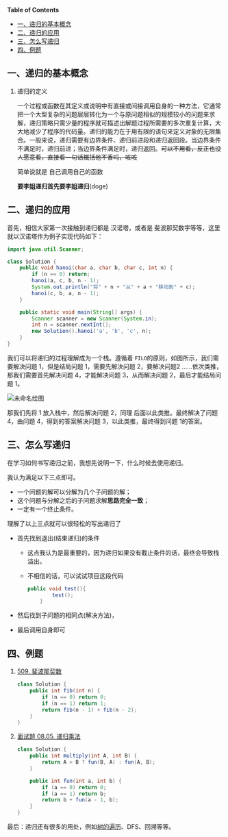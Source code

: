 **Table of Contents** 

- [一、递归的基本概念](#%E4%B8%80%E9%80%92%E5%BD%92%E7%9A%84%E5%9F%BA%E6%9C%AC%E6%A6%82%E5%BF%B5)
- [二、递归的应用](#%E4%BA%8C%E9%80%92%E5%BD%92%E7%9A%84%E5%BA%94%E7%94%A8)
- [三、怎么写递归](#%E4%B8%89%E6%80%8E%E4%B9%88%E5%86%99%E9%80%92%E5%BD%92)
- [四、例题](#%E5%9B%9B%E4%BE%8B%E9%A2%98)


## 一、递归的基本概念

1. 递归的定义

    一个过程或函数在其定义或说明中有直接或间接调用自身的一种方法，它通常把一个大型复杂的问题层层转化为一个与原问题相似的规模较小的问题来求解，递归策略只需少量的程序就可描述出解题过程所需要的多次重复计算，大大地减少了程序的代码量。递归的能力在于用有限的语句来定义对象的无限集合。一般来说，递归需要有边界条件、递归前进段和递归返回段。当边界条件不满足时，递归前进；当边界条件满足时，递归返回。~~可以不用看，反正也没人愿意看，直接看一句话概括他不香吗，咳咳~~

	

	简单说就是 自己调用自己的函数
	
	**要李姐递归首先要李姐递归**(doge)

## 二、递归的应用

首先，相信大家第一次接触到递归都是 汉诺塔，或者是 斐波那契数字等等，这里就以汉诺塔作为例子实现代码如下：

```java 
import java.util.Scanner;

class Solution {
    public void hanoi(char a, char b, char c, int n) {
        if (n == 0) return;
        hanoi(a, c, b, n - 1);
        System.out.println("将" + n + "从" + a + "移动到" + c);
        hanoi(c, b, a, n - 1);
    }

    public static void main(String[] args) {
        Scanner scanner = new Scanner(System.in);
        int n = scanner.nextInt();
        new Solution().hanoi('a', 'b', 'c', n);
    }
}
```

我们可以将递归的过程理解成为一个栈。遵循着 `FILO`的原则，如图所示，我们需要解决问题 1，但是结局问题 1，需要先解决问题 2，要解决问题2 ……依次类推，那我们需要首先解决问题 4，才能解决问题 3，从而解决问题 2，最后才能结局问题 1。

![未命名绘图](https://user-images.githubusercontent.com/73980097/165791390-0259feeb-eb1d-41c3-815a-88ef2e1ffbbc.png)


那我们先将 1 放入栈中，然后解决问题 2，同理 后面以此类推。最终解决了问题 4，由问题 4，得到的答案解决问题 3，以此类推，最终得到问题 1的答案。

## 三、怎么写递归

在学习如何书写递归之前，我想先说明一下，什么时候去使用递归。

我认为满足以下三点即可。

-   一个问题的解可以分解为几个子问题的解；
-   这个问题与分解之后的子问题求解**思路完全一致**；
-   一定有一个终止条件。

理解了以上三点就可以很轻松的写出递归了

-   首先找到退出(结束递归)的条件

    -   这点我认为是最重要的，因为递归如果没有截止条件的话，最终会导致栈溢出。

    -   不相信的话，可以试试项目这段代码

        ```java
        public void test(){
                test();
            }
        ```

-   然后找到子问题的相同点(解决方法)，
-   最后调用自身即可

## 四、例题

1.   [509. 斐波那契数](https://leetcode-cn.com/problems/fibonacci-number/)

     ```java 
     class Solution {
         public int fib(int n) {
             if (n == 0) return 0;
             if (n == 1) return 1;
             return fib(n - 1) + fib(n - 2);
         }
     }
     ```

2.   [面试题 08.05. 递归乘法](https://leetcode-cn.com/problems/recursive-mulitply-lcci/)

     ```java 
     class Solution {
         public int multiply(int A, int B) {
             return A > B ? fun(B, A) : fun(A, B);
         }
     
         public int fun(int a, int b) {
             if (a == 0) return 0;
             if (a == 1) return b;
             return b + fun(a - 1, b);
         }
     }
     ```

     

最后：递归还有很多的用处，例如[树的遍历](https://github.com/SleepingXiaoming/LeetCode-Problem-Solution/blob/main/Summarize/%E4%B8%8E%E6%A0%91%E6%9C%89%E5%85%B3%E7%9A%84%E4%B8%80%E4%BA%9B%E6%8B%BE%E9%81%97.md)、DFS、回溯等等。





